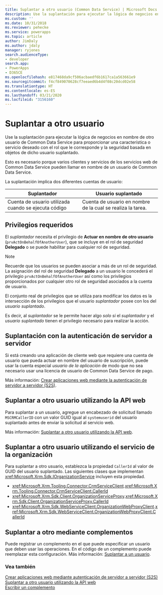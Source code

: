 ```yaml
---
title: Suplantar a otro usuario (Common Data Service) | Microsoft Docs
description: Use la suplantación para ejecutar la lógica de negocios en nombre de otro usuario de Common Data Service para proporcionar una característica o servicio deseado con el rol que le corresponde y la seguridad basada en objetos de dicho usuario suplantado.
ms.custom: ''
ms.date: 10/31/2018
ms.reviewer: pehecke
ms.service: powerapps
ms.topic: article
author: JimDaly
ms.author: jdaly
manager: ryjones
search.audienceType:
- developer
search.app:
- PowerApps
- D365CE
ms.openlocfilehash: e817468da9cf506acbaedf6b1617ca1a563661e9
ms.sourcegitcommit: f4cf849070628cf7eeaed6b4d4f08c20dcd02e58
ms.translationtype: HT
ms.contentlocale: es-ES
ms.lasthandoff: 03/21/2020
ms.locfileid: "3156160"
---
```

# <a name="impersonate-another-user"></a>Suplantar a otro usuario

Use la suplantación para ejecutar la lógica de negocios en nombre de otro usuario de Common Data Service para proporcionar una característica o servicio deseado con el rol que le corresponde y la seguridad basada en objetos de dicho usuario suplantado. 

Esto es necesario porque varios clientes y servicios de los servicios web de Common Data Service pueden llamar en nombre de un usuario de Common Data Service.

La suplantación implica dos diferentes cuentas de usuario: 

|Suplantador|Usuario suplantado|
|--|--|
|Cuenta de usuario utilizada cuando se ejecuta código|Cuenta de usuario en nombre de la cual se realiza la tarea.|

## <a name="required-privileges"></a>Privilegios requeridos

El *suplantador* necesita el privilegio de **Actuar en nombre de otro usuario** (`prvActOnBehalfOfAnotherUser`), que se incluye en el rol de seguridad **Delegado** o se puede habilitar para cualquier rol de seguridad.

> [!NOTE]
> Recuerde que los usuarios se pueden asociar a más de un rol de seguridad. La asignación del rol de seguridad **Delegado** a un usuario le concederá el privilegio `prvActOnBehalfOfAnotherUser` así como los privilegios proporcionados por cualquier otro rol de seguridad asociados a la cuenta de usuario.

El conjunto real de privilegios que se utiliza para modificar los datos es la intersección de los privilegios que el usuario *suplantador* posee con los del *usuario suplantado*. 

Es decir, al *suplantador* se le permite hacer algo *solo si* el *suplantador* y el *usuario suplantado* tienen el privilegio necesario para realizar la acción.

## <a name="impersonation-with-server-to-server-authentication"></a>Suplantación con la autenticación de servidor a servidor

Si está creando una aplicación de cliente web que requiere una cuenta de usuario que pueda actuar en nombre del usuario de suscripción, puede usar la cuenta especial *usuario de la aplicación* de modo que no sea necesario usar una licencia de usuario de Common Data Service de pago.

Más información: [Crear aplicaciones web mediante la autenticación de servidor a servidor (S2S)](build-web-applications-server-server-s2s-authentication.md).

## <a name="impersonate-another-user-using-the-web-api"></a>Suplantar a otro usuario utilizando la API web

Para suplantar a un usuario, agregue un encabezado de solicitud llamado `MSCRMCallerID` con un valor GUID igual al `systemuserid` del usuario suplantado antes de enviar la solicitud al servicio web. 

Más información: [Suplantar a otro usuario utilizando la API web](webapi/impersonate-another-user-web-api.md).


## <a name="impersonate-another-user-using-the-organization-service"></a>Suplantar a otro usuario utilizando el servicio de la organización

Para suplantar a otro usuario, establezca la propiedad `CallerId` al valor de GUID del usuario suplantado. Las siguientes clases que implementan <xref:Microsoft.Xrm.Sdk.IOrganizationService> incluyen esta propiedad.

- <xref:Microsoft.Xrm.Tooling.Connector.CrmServiceClient>.<xref:Microsoft.Xrm.Tooling.Connector.CrmServiceClient.CallerId>
- <xref:Microsoft.Xrm.Sdk.Client.OrganizationServiceProxy>.<xref:Microsoft.Xrm.Sdk.Client.OrganizationServiceProxy.CallerId>
- <xref:Microsoft.Xrm.Sdk.WebServiceClient.OrganizationWebProxyClient>.<xref:Microsoft.Xrm.Sdk.WebServiceClient.OrganizationWebProxyClient.CallerId>

## <a name="impersonate-another-user-using-plug-ins"></a>Suplantar a otro mediante complementos

Puede registrar un complemento en el que puede especificar un usuario que deben usar las operaciones. En el código de un complemento puede reemplazar esta configuración.
Más información: [Suplantar a un usuario](impersonate-a-user.md).


### <a name="see-also"></a>Vea también

[Crear aplicaciones web mediante autenticación de servidor a servidor (S2S)](build-web-applications-server-server-s2s-authentication.md)<br />
[Suplantar a otro usuario utilizando la API web](webapi/impersonate-another-user-web-api.md)<br />
[Escribir un complemento](write-plug-in.md)

